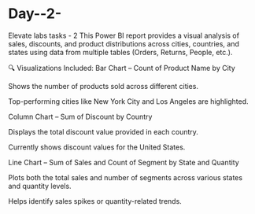 # Day--2-
Elevate labs tasks - 2 
This Power BI report provides a visual analysis of sales, discounts, and product distributions across cities, countries, and states using data from multiple tables (Orders, Returns, People, etc.).

🔍 Visualizations Included:
Bar Chart – Count of Product Name by City

Shows the number of products sold across different cities.

Top-performing cities like New York City and Los Angeles are highlighted.

Column Chart – Sum of Discount by Country

Displays the total discount value provided in each country.

Currently shows discount values for the United States.

Line Chart – Sum of Sales and Count of Segment by State and Quantity

Plots both the total sales and number of segments across various states and quantity levels.

Helps identify sales spikes or quantity-related trends.
